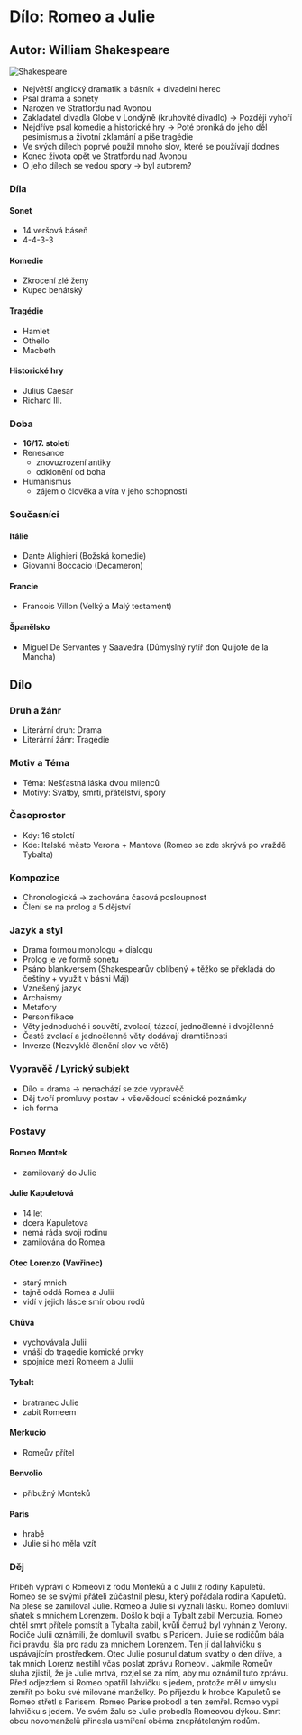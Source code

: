 # Dílo: Romeo a Julie
## Autor: William Shakespeare
![Shakespeare](https://github.com/marvalkrystof/Jecna-Maturita-2023/assets/84131825/00a5e984-644f-42d9-bd37-997b49251983)

- Největší anglický dramatik a básník + divadelní herec
- Psal drama a sonety
- Narozen ve Stratfordu nad Avonou
- Zakladatel divadla Globe v Londýně (kruhovité divadlo) -> Později vyhoří
- Nejdříve psal komedie a historické hry -> Poté proniká do jeho děl pesimismus a životní zklamání a píše tragédie
- Ve svých dílech poprvé použil mnoho slov, které se používají dodnes
- Konec života opět ve Stratfordu nad Avonou
- O jeho dílech se vedou spory -> byl autorem?

### Díla

#### Sonet
- 14 veršová báseň
- 4-4-3-3

#### Komedie
- Zkrocení zlé ženy
- Kupec benátský
#### Tragédie
- Hamlet
- Othello
- Macbeth
#### Historické hry
- Julius Caesar
- Richard III.

### Doba 
- **16/17. století**
- Renesance
    - znovuzrození antiky
    - odklonění od boha 
- Humanismus
    - zájem o člověka a víra v jeho schopnosti 

### Současníci

#### Itálie
- Dante Alighieri (Božská komedie)
- Giovanni Boccacio (Decameron)
#### Francie 
- Francois Villon (Velký a Malý testament)
#### Španělsko
- Miguel De Servantes y Saavedra (Důmyslný rytíř don Quijote de la Mancha)

## Dílo

### Druh a žánr
- Literární druh: Drama
- Literární žánr: Tragédie
### Motiv a Téma
- Téma: Nešťastná láska dvou milenců
- Motivy: Svatby, smrti, přátelství, spory

### Časoprostor
- Kdy: 16 století
- Kde: Italské město Verona + Mantova (Romeo se zde skrývá po vraždě Tybalta)

### Kompozice
- Chronologická -> zachována časová posloupnost
- Člení se na prolog a 5 dějství

### Jazyk a styl
- Drama formou monologu + dialogu
- Prolog je ve formě sonetu
- Psáno blankversem (Shakespearův oblíbený + těžko se překládá do češtiny + využit v básni Máj)
- Vznešený jazyk
- Archaismy
- Metafory
- Personifikace
- Věty jednoduché i souvětí, zvolací, tázací, jednočlenné i dvojčlenné
- Časté zvolací a jednočlenné věty dodávají dramtičnosti
- Inverze (Nezvyklé členění slov ve větě)

### Vypravěč / Lyrický subjekt
- Dílo = drama -> nenachází se zde vypravěč
- Děj tvoří promluvy postav + vševědoucí scénické poznámky
- ich forma 


### Postavy
#### Romeo Montek
- zamilovaný do Julie
#### Julie Kapuletová
- 14 let
- dcera Kapuletova
- nemá ráda svoji rodinu
- zamilována do Romea
#### Otec Lorenzo (Vavřinec)
- starý mnich
- tajně oddá Romea a Julii
- vidí v jejich lásce smír obou rodů
#### Chůva
- vychovávala Julii
- vnáší do tragedie komické prvky
- spojnice mezi Romeem a Julii
#### Tybalt
- bratranec Julie
- zabit Romeem
#### Merkucio
- Romeův přítel
#### Benvolio
- příbužný Monteků
#### Paris 
- hrabě
- Julie si ho měla vzít

### Děj
Příběh vypráví o Romeovi z rodu Monteků a o Julii z rodiny Kapuletů. Romeo se se svými přáteli zúčastnil plesu, který pořádala rodina Kapuletů. 
Na plese se zamiloval Julie.
Romeo a Julie si vyznali lásku. Romeo domluvil sňatek s mnichem Lorenzem. Došlo k boji a Tybalt zabil Mercuzia. Romeo chtěl smrt přítele pomstít a Tybalta zabil, kvůli čemuž byl vyhnán z Verony. Rodiče Julii oznámili, že domluvili svatbu s Paridem. Julie se rodičům bála říci pravdu, šla pro radu za mnichem Lorenzem. Ten jí dal lahvičku s uspávajícím prostředkem. Otec Julie posunul datum svatby o den dříve, a tak mnich Lorenz nestihl včas poslat zprávu Romeovi. Jakmile Romeův sluha zjistil, že je Julie mrtvá, rozjel se za ním, aby mu oznámil tuto zprávu. Před odjezdem si Romeo opatřil lahvičku s jedem, protože měl v úmyslu zemřít po boku své milované manželky. Po příjezdu k hrobce Kapuletů se Romeo střetl s Parisem. Romeo Parise probodl a ten zemřel. Romeo vypil lahvičku s jedem. Ve svém žalu se Julie probodla Romeovou dýkou.
Smrt obou novomanželů přinesla usmíření oběma znepřáteleným rodům.
